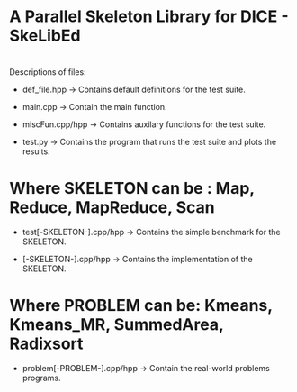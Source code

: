 #
#	A Parallel Skeleton Library for DICE - SkeLibEd
#

Descriptions of files:

- def_file.hpp -> Contains default definitions for the test suite.

- main.cpp -> Contain the main function.

- miscFun.cpp/hpp -> Contains auxilary functions for the test suite.

- test.py -> Contains the program that runs the test suite and plots the results.

# Where SKELETON can be : Map, Reduce, MapReduce, Scan

- test[-SKELETON-].cpp/hpp -> Contains the simple benchmark for the SKELETON.

- [-SKELETON-].cpp/hpp -> Contains the implementation of the SKELETON.

# Where PROBLEM can be: Kmeans, Kmeans_MR, SummedArea, Radixsort

- problem[-PROBLEM-].cpp/hpp -> Contain the real-world problems programs.